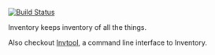 [![Build Status](https://travis-ci.org/uberj/inventory.svg?branch=master)](https://travis-ci.org/uberj/inventory)

Inventory keeps inventory of all the things.

Also checkout [Invtool][0], a command line interface to Inventory.

[0]:https://github.com/uberj/inv-tool
